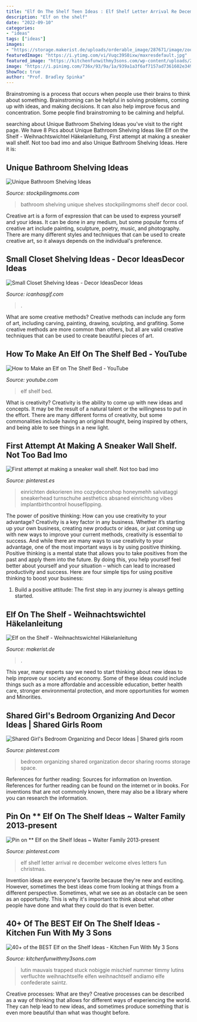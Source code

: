 ```yaml
---
title: "Elf On The Shelf Teen Ideas : Elf Shelf Letter Arrival Re December Welcome Elves Letters Fun Christmas"
description: "Elf on the shelf"
date: "2022-09-10"
categories:
- "ideas"
tags: ["ideas"]
images:
- "https://storage.makerist.de/uploads/orderable_image/287671/image/zoom_image_0d1cc6d5.jpg"
featuredImage: "https://i.ytimg.com/vi/Vuqc39S0ixw/maxresdefault.jpg"
featured_image: "https://kitchenfunwithmy3sons.com/wp-content/uploads/2016/11/The-Best-Elf-On-The-Shelf-Ideas-13.jpg"
image: "https://i.pinimg.com/736x/93/9a/1a/939a1a3f6af7157ad7361602e34946ba.jpg"
ShowToc: true
author: "Prof. Bradley Spinka"
---
```



Brainstroming is a process that occurs when people use their brains to think about something. Brainstroming can be helpful in solving problems, coming up with ideas, and making decisions. It can also help improve focus and concentration. Some people find brainstroming to be calming and helpful.

	

		
searching about Unique Bathroom Shelving Ideas you've visit to the right page. We have 8 Pics about Unique Bathroom Shelving Ideas like Elf on the Shelf - Weihnachtswichtel Häkelanleitung, First attempt at making a sneaker wall shelf. Not too bad imo and also Unique Bathroom Shelving Ideas. Here it is:
		
    
## Unique Bathroom Shelving Ideas

<img loading=lazy src="http://www.stockpilingmoms.com/wp-content/uploads/2016/12/Unique-Bathroom-Shelving-Ideas.jpg" onerror="this.onerror=null;this.src='https://tse3.mm.bing.net/th?id=OIP.Ni_EHySDO9zz0rpMAkyycwHaLI&amp;pid=15.1';" alt="Unique Bathroom Shelving Ideas">

_Source: stockpilingmoms.com_

>bathroom shelving unique shelves stockpilingmoms shelf decor cool. 

	

Creative art is a form of expression that can be used to express yourself and your ideas. It can be done in any medium, but some popular forms of creative art include painting, sculpture, poetry, music, and photography. There are many different styles and techniques that can be used to create creative art, so it always depends on the individual's preference.

    
## Small Closet Shelving Ideas - Decor IdeasDecor Ideas

<img loading=lazy src="https://www.icanhasgif.com/wp-content/uploads/2016/05/Small-Closet-Shelving-Ideas.jpg" onerror="this.onerror=null;this.src='https://tse1.mm.bing.net/th?id=OIP.ssqf6V2Ky-8n8i5wUo_ccAHaLI&amp;pid=15.1';" alt="Small Closet Shelving Ideas - Decor IdeasDecor Ideas">

_Source: icanhasgif.com_

>. 

	

What are some creative methods?
Creative methods can include any form of art, including carving, painting, drawing, sculpting, and grafiting. Some creative methods are more common than others, but all are valid creative techniques that can be used to create beautiful pieces of art.

    
## How To Make An Elf On The Shelf Bed - YouTube

<img loading=lazy src="https://i.ytimg.com/vi/Vuqc39S0ixw/maxresdefault.jpg" onerror="this.onerror=null;this.src='https://tse2.mm.bing.net/th?id=OIP.qCGBPOUim1Gjjkx0ohRC3wHaEK&amp;pid=15.1';" alt="How to Make an Elf on The Shelf Bed - YouTube">

_Source: youtube.com_

>elf shelf bed. 

	

What is creativity?
Creativity is the ability to come up with new ideas and concepts. It may be the result of a natural talent or the willingness to put in the effort. There are many different forms of creativity, but some commonalities include having an original thought, being inspired by others, and being able to see things in a new light.

    
## First Attempt At Making A Sneaker Wall Shelf. Not Too Bad Imo

<img loading=lazy src="https://i.pinimg.com/736x/54/7e/df/547edf7910502e11c4b1b3a37de6793b.jpg" onerror="this.onerror=null;this.src='https://tse4.mm.bing.net/th?id=OIP.J9zOmpIPoZt5Ipl9m5GapAHaOn&amp;pid=15.1';" alt="First attempt at making a sneaker wall shelf. Not too bad imo">

_Source: pinterest.es_

>einrichten dekorieren imo cozydecorshop honeymehh salvataggi sneakerhead turnschuhe aesthetics absaned einrichtung vibes implantbirthcontrol houseflipping. 

	

The power of positive thinking: How can you use creativity to your advantage?
Creativity is a key factor in any business. Whether it’s starting up your own business, creating new products or ideas, or just coming up with new ways to improve your current methods, creativity is essential to success. And while there are many ways to use creativity to your advantage, one of the most important ways is by using positive thinking.
Positive thinking is a mental state that allows you to take positives from the past and apply them into the future. By doing this, you help yourself feel better about yourself and your situation – which can lead to increased productivity and success. Here are four simple tips for using positive thinking to boost your business: 

1) Build a positive attitude: The first step in any journey is always getting started.

    
## Elf On The Shelf - Weihnachtswichtel Häkelanleitung

<img loading=lazy src="https://storage.makerist.de/uploads/orderable_image/287671/image/zoom_image_0d1cc6d5.jpg" onerror="this.onerror=null;this.src='https://tse1.mm.bing.net/th?id=OIP.vlHP-Rcxw3YenmLSq0c_hwHaNL&amp;pid=15.1';" alt="Elf on the Shelf - Weihnachtswichtel Häkelanleitung">

_Source: makerist.de_

>. 

	

This year, many experts say we need to start thinking about new ideas to help improve our society and economy. Some of these ideas could include things such as a more affordable and accessible education, better health care, stronger environmental protection, and more opportunities for women and Minorities.

    
## Shared Girl&#039;s Bedroom Organizing And Decor Ideas | Shared Girls Room

<img loading=lazy src="https://i.pinimg.com/736x/93/9a/1a/939a1a3f6af7157ad7361602e34946ba.jpg" onerror="this.onerror=null;this.src='https://tse4.mm.bing.net/th?id=OIP.kJ-ToOz2cDBh9QZdNhR7egHaJ3&amp;pid=15.1';" alt="Shared Girl&#039;s Bedroom Organizing and Decor Ideas | Shared girls room">

_Source: pinterest.com_

>bedroom organizing shared organization decor sharing rooms storage space. 

	

References for further reading: Sources for information on Invention.
References for further reading can be found on the internet or in books. For inventions that are not commonly known, there may also be a library where you can research the information.

    
## Pin On ** Elf On The Shelf Ideas ~ Walter Family 2013-present

<img loading=lazy src="https://i.pinimg.com/736x/52/bc/8c/52bc8c22b8ce8e3588bfb05871b17dd2.jpg" onerror="this.onerror=null;this.src='https://tse4.mm.bing.net/th?id=OIP.YtxKoAOw90CdpNidpmw0_wHaJ4&amp;pid=15.1';" alt="Pin on ** Elf on the Shelf Ideas ~ Walter Family 2013-present">

_Source: pinterest.com_

>elf shelf letter arrival re december welcome elves letters fun christmas. 

	

Invention ideas are everyone's favorite because they're new and exciting. However, sometimes the best ideas come from looking at things from a different perspective. Sometimes, what we see as an obstacle can be seen as an opportunity. This is why it's important to think about what other people have done and what they could do that is even better.

    
## 40+ Of The BEST Elf On The Shelf Ideas - Kitchen Fun With My 3 Sons

<img loading=lazy src="https://kitchenfunwithmy3sons.com/wp-content/uploads/2016/11/The-Best-Elf-On-The-Shelf-Ideas-13.jpg" onerror="this.onerror=null;this.src='https://tse1.mm.bing.net/th?id=OIP._HS4kDg_D0K6x0zqQVHNRwHaLE&amp;pid=15.1';" alt="40+ of the BEST Elf on the Shelf Ideas - Kitchen Fun With My 3 Sons">

_Source: kitchenfunwithmy3sons.com_

>lutin mauvais trapped stuck nobiggie mischief nummer timmy lutins verfluchte weihnachtselfe elfen weihnachtself andiamo elfe confederate saintz. 

	

Creative processes: What are they?
Creative processes can be described as a way of thinking that allows for different ways of experiencing the world. They can help lead to new ideas, and sometimes produce something that is even more beautiful than what was thought before.

